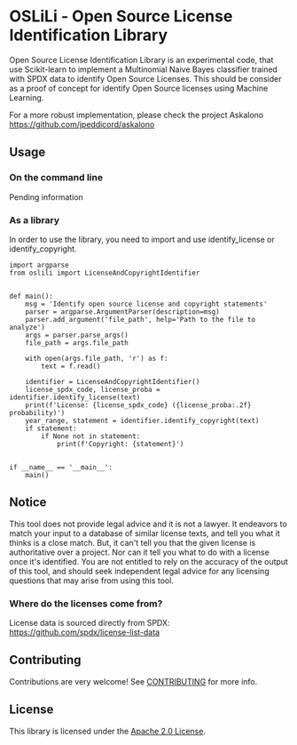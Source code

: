 # OSLiLi - Open Source License Identification Library

Open Source License Identification Library is an experimental code, that use Scikit-learn to implement a Multinomial Naive Bayes classifier trained with SPDX data to identify Open Source Licenses. This should be consider as a proof of concept for identify Open Source licenses using Machine Learning. 

For a more robust implementation, please check the project Askalono https://github.com/jpeddicord/askalono


## Usage

### On the command line

Pending information

### As a library

In order to use the library, you need to import and use identify_license or identify_copyright.
```
import argparse
from oslili import LicenseAndCopyrightIdentifier


def main():
    msg = 'Identify open source license and copyright statements'
    parser = argparse.ArgumentParser(description=msg)
    parser.add_argument('file_path', help='Path to the file to analyze')
    args = parser.parse_args()
    file_path = args.file_path

    with open(args.file_path, 'r') as f:
        text = f.read()

    identifier = LicenseAndCopyrightIdentifier()
    license_spdx_code, license_proba = identifier.identify_license(text)
    print(f'License: {license_spdx_code} ({license_proba:.2f} probability)')
    year_range, statement = identifier.identify_copyright(text)
    if statement:
        if None not in statement:
            print(f'Copyright: {statement}')


if __name__ == '__main__':
    main()
```
## Notice

This tool does not provide legal advice and it is not a lawyer. It endeavors to match your input to a database of similar license texts, and tell you what it thinks is a close match. But, it can't tell you that the given license is authoritative over a project. Nor can it tell you what to do with a license once it's identified. You are not entitled to rely on the accuracy of the output of this tool, and should seek independent legal advice for any licensing questions that may arise from using this tool.

### Where do the licenses come from?

License data is sourced directly from SPDX: https://github.com/spdx/license-list-data

## Contributing

Contributions are very welcome! See [CONTRIBUTING](CONTRIBUTING.md) for more info.

## License

This library is licensed under the [Apache 2.0 License](LICENSE).